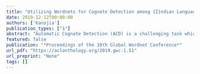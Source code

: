 ```yaml
---
title: "Utilizing Wordnets for Cognate Detection among {I}ndian Languages"
date: 2019-12-12T00:00:00
authors: ['Kanojia']
publication_types: ["1"]
abstract: "Automatic Cognate Detection (ACD) is a challenging task which has been utilized to help NLP applications like Machine Translation, Information Retrieval and Computational Phylogenetics. Unidentified cognate pairs can pose a challenge to these applications and result in a degradation of performance. In this paper, we detect cognate word pairs among ten Indian languages with Hindi and use deep learning methodologies to predict whether a word pair is cognate or not. We identify IndoWordnet as a potential resource to detect cognate word pairs based on orthographic similarity-based methods and train neural network models using the data obtained from it. We identify parallel corpora as another potential resource and perform the same experiments for them. We also validate the contribution of Wordnets through further experimentation and report improved performance of up to 26{\%}. We discuss the nuances of cognate detection among closely related Indian languages and release the lists of detected cognates as a dataset. We also observe the behaviour of, to an extent, unrelated Indian language pairs and release the lists of detected cognates among them as well."
featured: false
publication: "*Proceedings of the 10th Global Wordnet Conference*"
url_pdf: "https://aclanthology.org/2019.gwc-1.51"
url_preprint: "None"
tags: []
---
```

